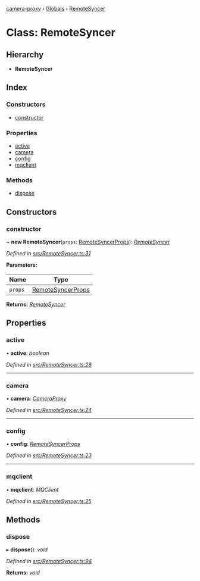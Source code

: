 [camera-proxy](../README.md) › [Globals](../globals.md) › [RemoteSyncer](remotesyncer.md)

# Class: RemoteSyncer

## Hierarchy

* **RemoteSyncer**

## Index

### Constructors

* [constructor](remotesyncer.md#constructor)

### Properties

* [active](remotesyncer.md#active)
* [camera](remotesyncer.md#camera)
* [config](remotesyncer.md#config)
* [mqclient](remotesyncer.md#mqclient)

### Methods

* [dispose](remotesyncer.md#dispose)

## Constructors

###  constructor

\+ **new RemoteSyncer**(`props`: [RemoteSyncerProps](../interfaces/remotesyncerprops.md)): *[RemoteSyncer](remotesyncer.md)*

*Defined in [src/RemoteSyncer.ts:31](https://github.com/alibaba/camera-proxy/blob/f61f39b/src/RemoteSyncer.ts#L31)*

**Parameters:**

Name | Type |
------ | ------ |
`props` | [RemoteSyncerProps](../interfaces/remotesyncerprops.md) |

**Returns:** *[RemoteSyncer](remotesyncer.md)*

## Properties

###  active

• **active**: *boolean*

*Defined in [src/RemoteSyncer.ts:28](https://github.com/alibaba/camera-proxy/blob/f61f39b/src/RemoteSyncer.ts#L28)*

___

###  camera

• **camera**: *[CameraProxy](cameraproxy.md)*

*Defined in [src/RemoteSyncer.ts:24](https://github.com/alibaba/camera-proxy/blob/f61f39b/src/RemoteSyncer.ts#L24)*

___

###  config

• **config**: *[RemoteSyncerProps](../interfaces/remotesyncerprops.md)*

*Defined in [src/RemoteSyncer.ts:23](https://github.com/alibaba/camera-proxy/blob/f61f39b/src/RemoteSyncer.ts#L23)*

___

###  mqclient

• **mqclient**: *MQClient*

*Defined in [src/RemoteSyncer.ts:25](https://github.com/alibaba/camera-proxy/blob/f61f39b/src/RemoteSyncer.ts#L25)*

## Methods

###  dispose

▸ **dispose**(): *void*

*Defined in [src/RemoteSyncer.ts:94](https://github.com/alibaba/camera-proxy/blob/f61f39b/src/RemoteSyncer.ts#L94)*

**Returns:** *void*
